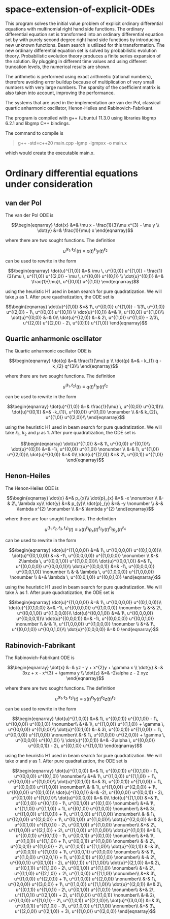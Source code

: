 # space-extension-of-explicit-ODEs

This program solves the initial value problem of explicit ordinary differential equations with multinomial right hand side functions. The ordinary differential equation set is transformed into an ordinary differential equation set by with purely second degree right hand side functions by introducing new unknown functions. Beam search is utilized for this transformation. The new ordinary differential equation set is solved by probabilistic evolution theory. Probabilistic evolution theory produces a finite series expansion of the solution. By plugging in different time values and using different truncation levels, the numerical results are shown.

The arithmetic is performed using exact arithmetic (rational numbers), therefore avoiding error buildup because of multiplication of very small numbers with very large numbers. The sparsity of the coefficient matrix is also taken into account, improving the performance.

The systems that are used in the implementation are van der Pol, classical quartic anharmonic oscillator, Henon-Heiles and Rabinovich-Fabrikant. 

The program is compiled with g++ (Ubuntu) 11.3.0 using libraries libgmp 6.2.1 and libgmp C++ bindings. 

The command to compile is 
>  g++ -std=c++20 main.cpp -lgmp -lgmpxx -o main.x

which would create the executable main.x.

# Ordinary differential equations under consideration

van der Pol
-----------
The van der Pol ODE is
```math
\begin{eqnarray}
 \dot{x} &=& \mu x - \frac{1}{3}\mu x^{3} - \mu y \\
 \dot{y} &=& \frac{1}{\mu} x 
\end{eqnarray}
```
where there are two sought functions. 
The definition
```math
\begin{equation}
 u^{(\ell_{1},\ell_{2})}(t) \equiv x(t)^{\ell_{1}}y(t)^{\ell_{2}} 
\end{equation}
```
can be used to rewrite in the form
```math
\begin{eqnarray}
  \dot{u}^{(1,0)} &=& \mu \, u^{(0,0)} u^{(1,0)} 
  - \frac{1}{3}\mu \, u^{(1,0)} u^{(2,0)} 
  - \mu \, u^{(0,0)} u^{(0,1)}  \\
  \dot{u}^{(0,1)} &=& \frac{1}{\mu}\, u^{(0,0)} u^{(1,0)} 
\end{eqnarray}
```
using the heuristic H1 used in beam search for pure quadratization. We will take $\mu$ as 1. After pure quadratization, the ODE set is 
```math
\begin{eqnarray}
  \dot{u}^{(1,0)} &=& 1\, u^{(0,0)} u^{(1,0)} 
  - 1/3\, u^{(1,0)} u^{(2,0)} 
  - 1\, u^{(0,0)} u^{(0,1)}
  \\
  \dot{u}^{(0,1)} &=& 1\, u^{(0,0)} u^{(1,0)}\\
  \dot{u}^{(0,0)} &=& 0\\
  \dot{u}^{(2,0)} &=& 2\, u^{(1,0)} u^{(1,0)} 
  - 2/3\, u^{(2,0)} u^{(2,0)} 
  - 2\, u^{(0,1)} u^{(1,0)}
\end{eqnarray}
```

Quartic anharmonic oscillator
-----------------------------
The Quartic anharmonic oscillator ODE is
```math
\begin{eqnarray}
 \dot{q} &=& \frac{1}{\mu} p \\
 \dot{p} &=& - k_{1} q - k_{2} q^{3}\\
\end{eqnarray}
``` 
where there are two sought functions. 
The definition
```math
\begin{equation}
 u^{(\ell_{1},\ell_{2})}(t) \equiv q(t)^{\ell_{1}}p(t)^{\ell_{2}} 
\end{equation}
```
can be used to rewrite in the form
```math
\begin{eqnarray}
  \dot{u}^{(1,0)} &=& \frac{1}{\mu} \, u^{(0,0)} u^{(0,1)}\\
  \dot{u}^{(0,1)} &=& -k_{1}\, u^{(0,0)} u^{(1,0)} \nonumber \\
 &-& k_{2}\, u^{(1,0)} u^{(2,0)}\\
\end{eqnarray}
```
using the heuristic H1 used in beam search for pure quadratization. We will take $k_{1}$, $k_{2}$ and $\mu$ as 1. After pure quadratization, the ODE set is 
```math
\begin{eqnarray}
  \dot{u}^{(1,0)} &=& 1\, u^{(0,0)} u^{(0,1)}\\
  \dot{u}^{(0,1)} &=& -1\, u^{(0,0)} u^{(1,0)} \nonumber \\
 &-& 1\, u^{(1,0)} u^{(2,0)}\\
  \dot{u}^{(0,0)} &=& 0\\
  \dot{u}^{(2,0)} &=& 2\, u^{(0,1)} u^{(1,0)}
\end{eqnarray}
```

Henon-Heiles
------------
The Henon-Heiles ODE is
```math
\begin{eqnarray}
  \dot{x} &=& p_{x}\\
  \dot{p}_{x} &=& -x \nonumber \\
 &-& 2\, \lambda xy\\
  \dot{y} &=& p_{y}\\
  \dot{p}_{y} &=& -y \nonumber \\
 &-& \lambda x^{2} \nonumber \\
 &+& \lambda y^{2} 
\end{eqnarray}
```
where there are four sought functions. 
The definition
```math
\begin{equation}
 u^{(\ell_{1},\ell_{2},\ell_{3},\ell_{4})}(t) 
 \equiv x(t)^{\ell_{1}}p_{x}(t)^{\ell_{2}}y(t)^{\ell_{3}}
p_{y}(t)^{\ell_{4}} 
\end{equation}
```
can be used to rewrite in the form
```math
\begin{eqnarray}
  \dot{u}^{(1,0,0,0)} &=& 1\, u^{(0,0,0,0)} u^{(0,1,0,0)}\\
  \dot{u}^{(0,1,0,0)} &=& -1\, u^{(0,0,0,0)} u^{(1,0,0,0)} \nonumber \\
 &-& 2\lambda \, u^{(0,0,1,0)} u^{(1,0,0,0)}\\
  \dot{u}^{(0,0,1,0)} &=& 1\, u^{(0,0,0,0)} u^{(0,0,0,1)}\\
  \dot{u}^{(0,0,0,1)} &=& -1\, u^{(0,0,0,0)} u^{(0,0,1,0)} \nonumber \\
 &-& \lambda \, u^{(1,0,0,0)} u^{(1,0,0,0)} \nonumber \\
 &+& \lambda \, u^{(0,0,1,0)} u^{(0,0,1,0)}
\end{eqnarray}
``` 
using the heuristic H1 used in beam search for pure quadratization. We will take $\lambda$ as 1. After pure quadratization, the ODE set is 
```math
\begin{eqnarray}
  \dot{u}^{(1,0,0,0)} &=& 1\, u^{(0,0,0,0)} u^{(0,1,0,0)}\\
  \dot{u}^{(0,1,0,0)} &=& -1\, u^{(0,0,0,0)} u^{(1,0,0,0)} \nonumber \\
 &-& 2\, u^{(0,0,1,0)} u^{(1,0,0,0)}\\
  \dot{u}^{(0,0,1,0)} &=& 1\, u^{(0,0,0,0)} u^{(0,0,0,1)}\\
  \dot{u}^{(0,0,0,1)} &=& -1\, u^{(0,0,0,0)} u^{(0,0,1,0)} \nonumber \\
 &-& 1\, u^{(1,0,0,0)} u^{(1,0,0,0)} \nonumber \\
 &+& 1\, u^{(0,0,1,0)} u^{(0,0,1,0)}\\
  \dot{u}^{(0,0,0,0)} &=& 0
\end{eqnarray}
```

Rabinovich-Fabrikant
--------------------
The Rabinovich-Fabrikant ODE is 
```math
\begin{eqnarray}
 \dot{x} &=& yz - y + x^{2}y + \gamma x \\
 \dot{y} &=& 3xz + x - x^{3} + \gamma y \\
 \dot{z} &=& -2\alpha z - 2 xyz 
\end{eqnarray}
```
where there are two sought functions. 
The definition
```math
\begin{equation}
 u^{(\ell_{1},\ell_{2},\ell_{3})}(t) 
 \equiv x(t)^{\ell_{1}}y(t)^{\ell_{2}}z(t)^{\ell_{3}} 
\end{equation}
```
can be used to rewrite in the form
```math
\begin{eqnarray}
\dot{u}^{(1,0,0)} &=& 1\, u^{(0,0,1)} u^{(0,1,0)} 
- 1\, u^{(0,0,0)} u^{(0,1,0)} \nonumber\\
&+& 1\, u^{(1,0,0)} u^{(1,1,0)} 
+ \gamma \, u^{(0,0,0)} u^{(1,0,0)}\\
\dot{u}^{(0,1,0)} &=& 3\, u^{(0,0,1)} u^{(1,0,0)} 
+ 1\, u^{(0,0,0)} u^{(1,0,0)} \nonumber\\
&-& 1\, u^{(1,0,0)} u^{(2,0,0)} 
+ \gamma \, u^{(0,0,0)} u^{(0,1,0)} \\
\dot{u}^{(0,0,1)} &=& -2\alpha \, u^{(0,0,0)} u^{(0,0,1)} 
- 2\, u^{(0,1,0)} u^{(1,0,1)} 
\end{eqnarray}
```
using the heuristic H1 used in beam search for pure quadratization. We will take $\alpha$ and $\gamma$ as 1. After pure quadratization, the ODE set is 
```math
\begin{eqnarray}
  \dot{u}^{(1,0,0)} &=& 1\, u^{(0,0,1)} u^{(0,1,0)} 
  - 1\, u^{(0,0,0)} u^{(0,1,0)} \nonumber\\
  &+& 1\, u^{(1,0,0)} u^{(1,1,0)} 
  + 1\, u^{(0,0,0)} u^{(1,0,0)}\\
  \dot{u}^{(0,1,0)} &=& 3\, u^{(0,0,1)} u^{(1,0,0)} 
  + 1\, u^{(0,0,0)} u^{(1,0,0)} \nonumber\\
  &-& 1\, u^{(1,0,0)} u^{(2,0,0)} 
  + 1\, u^{(0,0,0)} u^{(0,1,0)}\\
  \dot{u}^{(0,0,1)} &=& 
  -2\, u^{(0,0,0)} u^{(0,0,1)} 
  - 2\, u^{(0,1,0)} u^{(1,0,1)}\\
  \dot{u}^{(0,0,0)} &=& 0\\
  \dot{u}^{(1,1,0)} &=& 1\, u^{(0,1,0)} u^{(0,1,1)} 
  - 1\, u^{(0,1,0)} u^{(0,1,0)} \nonumber\\
  &+& 1\, u^{(1,1,0)} u^{(1,1,0)} 
  + 1\, u^{(0,1,0)} u^{(1,0,0)} \nonumber\\ 
  &+& 3\, u^{(1,0,0)} u^{(1,0,1)} 
 + 1\, u^{(1,0,0)} u^{(1,0,0)}  \nonumber\\
 &-& 1\, u^{(2,0,0)} u^{(2,0,0)} 
 + 1\, u^{(0,1,0)} u^{(1,0,0)}\\
  \dot{u}^{(2,0,0)} &=& 2\, u^{(0,1,0)} u^{(1,0,1)} 
  - 2\, u^{(0,1,0)} u^{(1,0,0)} \nonumber\\
  &+& 2\, u^{(1,0,0)} u^{(2,1,0)} 
  + 2\, u^{(1,0,0)} u^{(1,0,0)}\\
  \dot{u}^{(1,0,1)} &=& 1\, u^{(0,0,1)} u^{(0,1,1)} 
  - 1\, u^{(0,0,1)} u^{(0,1,0)} \nonumber\\
  &+& 1\, u^{(1,0,1)} u^{(1,1,0)} 
  + 1\, u^{(0,0,1)} u^{(1,0,0)} \nonumber\\
  &-& 2\, u^{(0,0,1)} u^{(1,0,0)} 
  - 2\, u^{(1,0,1)} u^{(1,1,0)}\\
  \dot{u}^{(0,1,1)} &=& 3\, u^{(0,0,1)} u^{(1,0,1)} 
  + 1\, u^{(0,0,1)} u^{(1,0,0)} \nonumber\\
  &-& 1\, u^{(1,0,0)} u^{(2,0,1)} 
  + 1\, u^{(0,0,1)} u^{(0,1,0)} \nonumber\\ 
  &-& 2\, u^{(0,0,1)} u^{(0,1,0)} 
  - 2\, u^{(0,1,1)} u^{(1,1,0)}\\
  \dot{u}^{(2,1,0)} &=& 2\, u^{(0,1,1)} u^{(1,1,0)} 
  - 2\, u^{(0,1,0)} u^{(1,1,0)} \nonumber\\
  &+& 2\, u^{(1,1,0)} u^{(2,1,0)} 
  + 2\, u^{(1,0,0)} u^{(1,1,0)} \nonumber\\
  &+& 3\, u^{(1,0,0)} u^{(2,0,1)} 
  + 1\, u^{(1,0,0)} u^{(2,0,0)} \nonumber\\
  &-& 1\, u^{(2,0,0)} u^{(3,0,0)} 
  + 1\, u^{(1,0,0)} u^{(1,1,0)}\\
  \dot{u}^{(2,0,1)} &=& 2\, u^{(0,1,1)} u^{(1,0,1)} 
  - 2\, u^{(0,1,0)} u^{(1,0,1)} \nonumber\\
  &+& 2\, u^{(1,0,1)} u^{(2,1,0)} 
  + 2\, u^{(1,0,0)} u^{(1,0,1)} \nonumber\\
  &-& 2\, u^{(1,0,0)} u^{(1,0,1)} 
  - 2\, u^{(1,0,1)} u^{(2,1,0)}\\
  \dot{u}^{(3,0,0)} &=& 3\, u^{(1,0,1)} u^{(1,1,0)} 
  - 3\, u^{(1,0,0)} u^{(1,1,0)} \nonumber\\
  &+& 3\, u^{(2,0,0)} u^{(2,1,0)} 
  + 3\, u^{(1,0,0)} u^{(2,0,0)}
\end{eqnarray}
```
